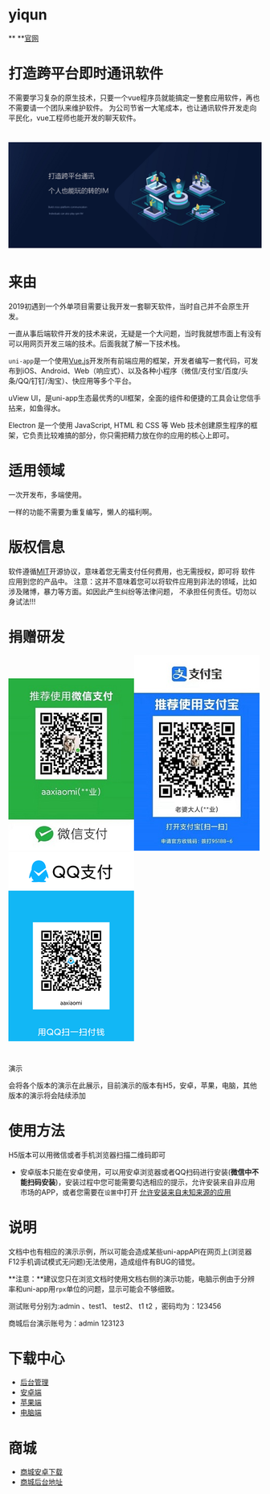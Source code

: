 # yiqun

** **[官网](http://bzghost.com)

# 打造跨平台即时通讯软件

不需要学习复杂的原生技术，只要一个vue程序员就能搞定一整套应用软件，再也不需要请一个团队来维护软件。
为公司节省一大笔成本，也让通讯软件开发走向平民化，vue工程师也能开发的聊天软件。

# ![](/assets/home.jpg)

# 来由

2019初遇到一个外单项目需要让我开发一套聊天软件，当时自己并不会原生开发。

一直从事后端软件开发的技术来说，无疑是一个大问题，当时我就想市面上有没有可以用网页开发三端的技术。后面我就了解一下技术栈。

`uni-app`是一个使用[Vue.js](https://vuejs.org/)开发所有前端应用的框架，开发者编写一套代码，可发布到iOS、Android、Web（响应式）、以及各种小程序（微信/支付宝/百度/头条/QQ/钉钉/淘宝）、快应用等多个平台。

uView UI，是uni-app生态最优秀的UI框架，全面的组件和便捷的工具会让您信手拈来，如鱼得水。

Electron 是一个使用 JavaScript, HTML 和 CSS 等 Web 技术创建原生程序的框架，它负责比较难搞的部分，你只需把精力放在你的应用的核心上即可。

# 适用领域

一次开发布，多端使用。

一样的功能不需要为重复编写，懒人的福利啊。

# 版权信息

软件遵循[MIT](https://baike.baidu.com/item/MIT/10772952)开源协议，意味着您无需支付任何费用，也无需授权，即可将 软件应用到您的产品中。
注意：这并不意味着您可以将软件应用到非法的领域，比如涉及赌博，暴力等方面。如因此产生纠纷等法律问题， 不承担任何责任。切勿以身试法!!!

# 捐赠研发

![](/assets/微信图片_20210530130450.jpg)![](/assets/微信图片_20210530130459.jpg)![](/assets/微信图片_20210629151220.png)

#
演示

会将各个版本的演示在此展示，目前演示的版本有H5，安卓，苹果，电脑，其他版本的演示将会陆续添加

# 使用方法 

H5版本可以用微信或者手机浏览器扫描二维码即可

* 安卓版本只能在安卓使用，可以用安卓浏览器或者QQ扫码进行安装\(**微信中不能扫码安装**\)，安装过程中您可能需要勾选相应的提示，允许安装来自非应用市场的APP，或者您需要在`设置`中打开 [允许安装来自未知来源的应用](https://www.pc841.com/shoujijiqiao/45848.html)

# 说明 

文档中也有相应的演示示例，所以可能会造成某些uni-appAPI在网页上\(浏览器F12手机调试模式无问题\)无法使用，造成组件有BUG的错觉。

**注意：**建议您只在浏览文档时使用文档右侧的演示功能，电脑示例由于分辨率和uni-app用`rpx`单位的问题，显示可能会不够细致。

测试账号分别为:admin 、test1、 test2、 t1 t2 ，密码均为：123456

商城后台演示账号为：admin 123123

# 下载中心 

* [后台管理](http://42.193.146.14/index.html)
* [安卓端](http://bzghost.com/yiqun_android_1.0.0.apk)
* [苹果端](http://bzghost.com/yiqun_ios_1.0.0.ipa)
* [电脑端](http://bzghost.com/yiqun_pc_1.0.0.exe)

# 商城

* [商城安卓下载](http://bzghost.com/shop.apk)
* [商城后台地址](http://bzghost.com:9091/cityAdmin//admin/open/3jiayun/login)



